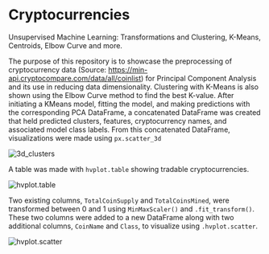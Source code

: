 # Cryptocurrencies
Unsupervised Machine Learning: Transformations and Clustering, K-Means, Centroids, Elbow Curve and more.

The purpose of this repository is to showcase the preprocessing of cryptocurrency data (Source: https://min-api.cryptocompare.com/data/all/coinlist) for Principal Component Analysis and its use in reducing data dimensionality. Clustering with K-Means is also shown using the Elbow Curve method to find the best K-value. After initiating a KMeans model, fitting the model, and making predictions with the corresponding PCA DataFrame, a concatenated DataFrame was created that held predicted clusters, features, cryptocurrency names, and associated model class labels. From this concatenated DataFrame, visualizations were made using `px.scatter_3d`

![3d_clusters]()

A table was made with `hvplot.table` showing tradable cryptocurrencies.

![hvplot.table]()

Two existing columns, `TotalCoinSupply` and `TotalCoinsMined`, were transformed between 0 and 1 using `MinMaxScaler()` and `.fit_transform()`. These two columns were added to a new DataFrame along with two additional columns, `CoinName` and `Class`, to visualize using `.hvplot.scatter`.

![hvplot.scatter]()
